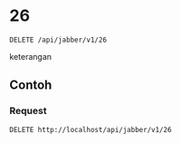 # 26
```http
DELETE /api/jabber/v1/26
```
keterangan
## Contoh
### Request
```http
DELETE http://localhost/api/jabber/v1/26
```
